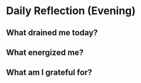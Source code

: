 # Daily Reflection (Evening)

## What drained me today?

## What energized me?

## What am I grateful for?
